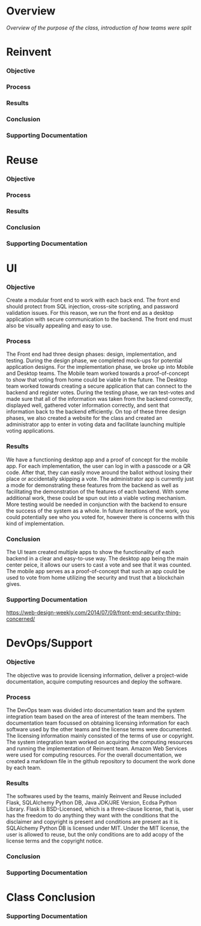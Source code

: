 # Overview
_Overview of the purpose of the class, introduction of how teams were split_

# Reinvent
### Objective


### Process


### Results


### Conclusion

### Supporting Documentation


# Reuse
### Objective


### Process


### Results


### Conclusion

### Supporting Documentation

# UI
### Objective
Create a modular front end to work with each back end. The front end should protect from SQL injection, cross-site scripting, and password validation issues. For this reason, we run the front end as a desktop application with secure communication to the backend. The front end must also be visually appealing and easy to use. 

### Process
The Front end had three design phases: design, implementation, and testing. During the design phase, we completed mock-ups for potential application designs. For the implementation phase, we broke up into Mobile and Desktop teams. The Mobile team worked towards a proof-of-concept to show that voting from home could be viable in the future. The Desktop team worked towards creating a secure application that can connect to the backend and register votes. During the testing phase, we ran test-votes and made sure that all of the information was taken from the backend correctly, displayed well, gathered voter information correctly, and sent that information back to the backend efficiently. On top of these three design phases, we also created a website for the class and created an administrator app to enter in voting data and facilitate launching multiple voting applications.

### Results
We have a functioning desktop app and a proof of concept for the mobile app. For each implementation, the user can log in with a passcode or a QR code. After that, they can easily move around the ballot without losing their place or accidentally skipping a vote. The administrator app is currently just a mode for demonstrating these features from the backend as well as facilitating the demonstration of the features of each backend. With some additional work, these could be spun out into a viable voting mechanism. More testing would be needed in conjunction with the backend to ensure the success of the system as a whole. In future iterations of the work, you could potentially see who you voted for, however there is concerns with this kind of implementation. 

### Conclusion
The UI team created multiple apps to show the functionality of each backend in a clear and easy-to-use way. The desktop app being the main center peice, it allows our users to cast a vote and see that it was counted. The mobile app serves as a proof-of-concept that such an app could be used to vote from home utilizing the security and trust that a blockchain gives. 

### Supporting Documentation
https://web-design-weekly.com/2014/07/09/front-end-security-thing-concerned/

# DevOps/Support
### Objective
The objective was to provide licensing information, deliver a project-wide documentation, acquire computing resources and deploy the software.

### Process
The DevOps team was divided into documentation team and the system integration team based on the area of interest of the team members. The documentation team focussed on obtaining licensing information for each software used by the other teams and the license terms were documented. The licensing information mainly consisted of the terms of use or copyright. The system integration team worked on acquiring the computing resources and running the implementation of Reinvent team. Amazon Web Services were used for computing resources.
For the overall documentation, we created a markdown file in the github repository to document the work done by each team.

### Results
The softwares used by the teams, mainly Reinvent and Reuse included Flask, SQLAlchemy Python DB, Java JDK/JRE Version, Ecdsa Python Library. Flask is BSD-Licensed, which is a three-clause license, that is, user has the freedom to do anything they want with the conditions that the disclaimer and copyright is present and conditions are present as it is. 
SQLAlchemy Python DB is licensed under MIT. Under the MIT license, the user is allowed to reuse, but the only conditions are to add acopy of the license terms and the copyright notice.



### Conclusion

### Supporting Documentation

# Class Conclusion


### Supporting Documentation
